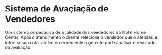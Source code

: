 # Sistema de Avaçiação de Vendedores

Um sistema de pesquisa de qualidade dos vendedores da Natal Home Center. Após o atendimento o cliente seleciona o vendedor que o atendeu e informa sua nota, ao fim do expediente o gerente pode analisar o resultado da avaliação.
